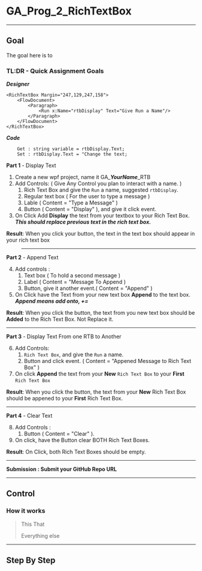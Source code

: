 # GA_Prog_2_RichTextBox
---
## Goal
The goal here is to 

### TL:DR - Quick Assignment Goals

***Designer***
```
<RichTextBox Margin="247,129,247,158">
    <FlowDocument>
        <Paragraph>
            <Run x:Name="rtbDisplay" Text="Give Run a Name"/>
        </Paragraph>
    </FlowDocument>
</RichTextBox>
```

***Code***
```
    Get : string variable = rtbDisplay.Text;
    Set : rtbDisplay.Text = "Change the text;
```

**Part 1** - Display Text
1. Create a new wpf project, name it GA_***YourName***_RTB
2. Add Controls: ( Give Any Control you plan to interact with a name. )   
    1. Rich Text Box and give the `Run` a name, suggested `rtbDisplay`.
    2. Regular text box ( For the user to type a message )
    3. Lable ( Content = "Type a Message" )
    4. Button ( Content = "Display" ), and give it click event.
3. On Click Add **Display** the text from your textbox to your Rich Text Box.  
***This should replace previous text in the rich text box.***  

**Result**: When you click your button, the text in the text box should appear in your rich text box


> --- 
**Part 2**  - Append Text
>
4. Add controls :
    1. Text box ( To hold a second message )
    2. Label ( Content = "Message To Append )
    3. Button, give it another event.( Content = "Append" )
5. On Click have the Text from your new text box **Append** to the text box.  
***Append means add onto, +=***

**Result**: When you click the button, the text from you new text box should be **Added** to the Rich Text Box. Not Replace it.

---
**Part 3**  - Display Text From one RTB to Another

6. Add Controls:
    1. `Rich Text Box`, and give the `Run` a name.
    2. Button and click event. ( Content = "Appened Message to Rich Text Box" )
7. On click **Append** the text from your **New** `Rich Text Box` to your **First** `Rich Text Box`

**Result**: When you click the button, the text from your **New** Rich Text Box should be appened to your **First** Rich Text Box.

 ---
**Part 4**  - Clear Text

8. Add Controls : 
    1. Button ( Content = "Clear" ).
9. On click, have the Button clear BOTH Rich Text Boxes.

**Result**: On Click, both Rich Text Boxes should be empty.

---

**Submission : Submit your GitHub Repo URL**

---
## Control

### How it works

> This
> That
>
> Everything else


---
## Step By Step